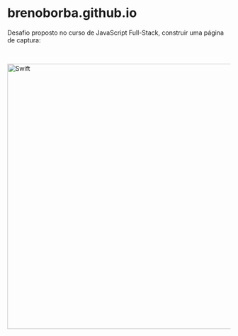 # brenoborba.github.io
Desafio proposto no curso de JavaScript Full-Stack, construir uma página de captura:

<br>

<img height="600" alt="Swift" src="https://github.com/brenoborba/brenoborba.github.io/blob/main/assets/main-page.png">&nbsp;
